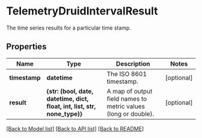 # TelemetryDruidIntervalResult

The time series results for a particular time stamp.
## Properties
Name | Type | Description | Notes
------------ | ------------- | ------------- | -------------
**timestamp** | **datetime** | The ISO 8601 timestamp. | [optional] 
**result** | **{str: (bool, date, datetime, dict, float, int, list, str, none_type)}** | A map of output field names to metric values (long or double). | [optional] 

[[Back to Model list]](../README.md#documentation-for-models) [[Back to API list]](../README.md#documentation-for-api-endpoints) [[Back to README]](../README.md)


